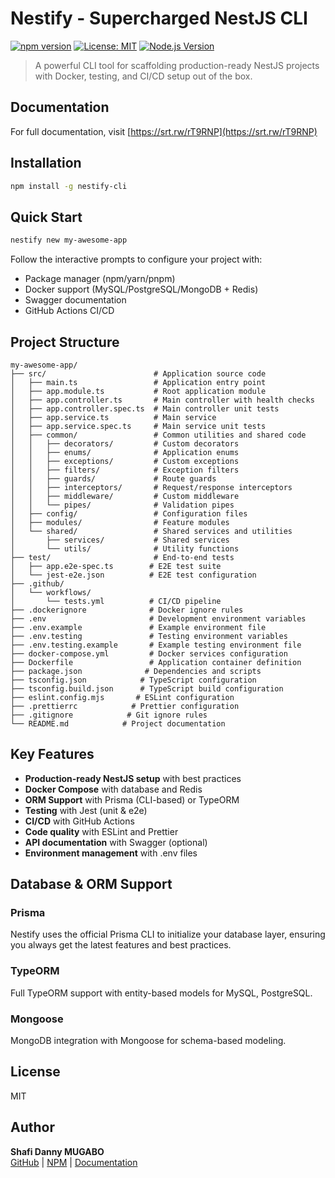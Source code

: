 # Nestify - Supercharged NestJS CLI

[![npm version](https://img.shields.io/npm/v/nestify-cli.svg)](https://www.npmjs.com/package/nestify-cli)
[![License: MIT](https://img.shields.io/badge/License-MIT-yellow.svg)](https://opensource.org/licenses/MIT)
[![Node.js Version](https://img.shields.io/node/v/nestify-cli.svg)](https://nodejs.org)

> A powerful CLI tool for scaffolding production-ready NestJS projects with Docker, testing, and CI/CD setup out of the box.

## Documentation

For full documentation, visit [https://srt.rw/rT9RNP](https://srt.rw/rT9RNP)

## Installation

```bash
npm install -g nestify-cli
```

## Quick Start

```bash
nestify new my-awesome-app
```

Follow the interactive prompts to configure your project with:
- Package manager (npm/yarn/pnpm)
- Docker support (MySQL/PostgreSQL/MongoDB + Redis)
- Swagger documentation
- GitHub Actions CI/CD

## Project Structure

```
my-awesome-app/
├── src/                        # Application source code
│   ├── main.ts                 # Application entry point
│   ├── app.module.ts           # Root application module
│   ├── app.controller.ts       # Main controller with health checks
│   ├── app.controller.spec.ts  # Main controller unit tests
│   ├── app.service.ts          # Main service
│   ├── app.service.spec.ts     # Main service unit tests
│   ├── common/                 # Common utilities and shared code
│   │   ├── decorators/         # Custom decorators
│   │   ├── enums/              # Application enums
│   │   ├── exceptions/         # Custom exceptions
│   │   ├── filters/            # Exception filters
│   │   ├── guards/             # Route guards
│   │   ├── interceptors/       # Request/response interceptors
│   │   ├── middleware/         # Custom middleware
│   │   └── pipes/              # Validation pipes
│   ├── config/                 # Configuration files
│   ├── modules/                # Feature modules
│   └── shared/                 # Shared services and utilities
│       ├── services/           # Shared services
│       └── utils/              # Utility functions
├── test/                       # End-to-end tests
│   ├── app.e2e-spec.ts        # E2E test suite
│   └── jest-e2e.json          # E2E test configuration
├── .github/
│   └── workflows/
│       └── tests.yml          # CI/CD pipeline
├── .dockerignore              # Docker ignore rules
├── .env                       # Development environment variables
├── .env.example               # Example environment file
├── .env.testing               # Testing environment variables
├── .env.testing.example       # Example testing environment file
├── docker-compose.yml         # Docker services configuration
├── Dockerfile                 # Application container definition
├── package.json              # Dependencies and scripts
├── tsconfig.json            # TypeScript configuration
├── tsconfig.build.json      # TypeScript build configuration
├── eslint.config.mjs       # ESLint configuration
├── .prettierrc            # Prettier configuration
├── .gitignore            # Git ignore rules
└── README.md            # Project documentation
```

## Key Features

- **Production-ready NestJS setup** with best practices
- **Docker Compose** with database and Redis
- **ORM Support** with Prisma (CLI-based) or TypeORM
- **Testing** with Jest (unit & e2e)
- **CI/CD** with GitHub Actions
- **Code quality** with ESLint and Prettier
- **API documentation** with Swagger (optional)
- **Environment management** with .env files

## Database & ORM Support

### Prisma
Nestify uses the official Prisma CLI to initialize your database layer, ensuring you always get the latest features and best practices.

### TypeORM
Full TypeORM support with entity-based models for MySQL, PostgreSQL.

### Mongoose
MongoDB integration with Mongoose for schema-based modeling.

## License

MIT

## Author

**Shafi Danny MUGABO**  
[GitHub](https://github.com/mugabodannyshafi) | [NPM](https://www.npmjs.com/package/nestify-cli) | [Documentation](https://nestify-docs.vercel.app/)